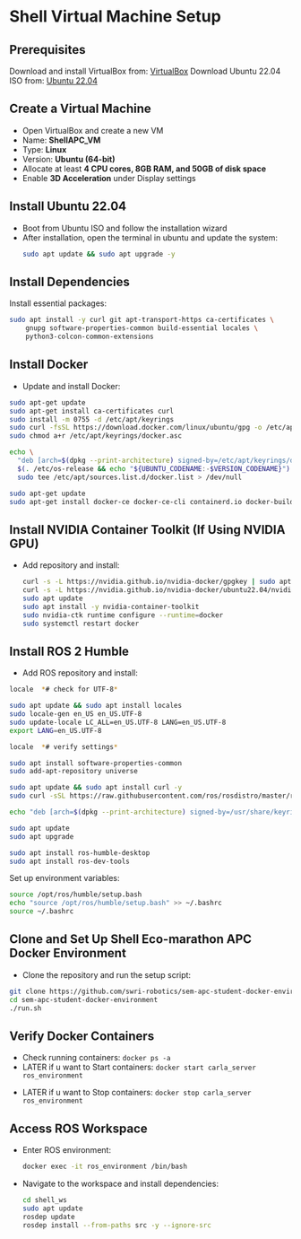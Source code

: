# Shell Virtual Machine Setup

## Prerequisites

Download and install VirtualBox from: [VirtualBox](https://www.virtualbox.org/)
Download Ubuntu 22.04 ISO from: [Ubuntu 22.04](https://ubuntu.com/download/desktop)

## Create a Virtual Machine

- Open VirtualBox and create a new VM
- Name: **ShellAPC_VM**
- Type: **Linux**
- Version: **Ubuntu (64-bit)**
- Allocate at least **4 CPU cores, 8GB RAM, and 50GB of disk space**
- Enable **3D Acceleration** under Display settings

## Install Ubuntu 22.04

- Boot from Ubuntu ISO and follow the installation wizard
- After installation, open the terminal in ubuntu and update the system:
  ```bash
  sudo apt update && sudo apt upgrade -y
  ```

## Install Dependencies

Install essential packages:
  ```bash
  sudo apt install -y curl git apt-transport-https ca-certificates \
      gnupg software-properties-common build-essential locales \
      python3-colcon-common-extensions
  ```

## Install Docker

- Update and install Docker:
``` bash
sudo apt-get update
sudo apt-get install ca-certificates curl
sudo install -m 0755 -d /etc/apt/keyrings
sudo curl -fsSL https://download.docker.com/linux/ubuntu/gpg -o /etc/apt/keyrings/docker.asc
sudo chmod a+r /etc/apt/keyrings/docker.asc

echo \
  "deb [arch=$(dpkg --print-architecture) signed-by=/etc/apt/keyrings/docker.asc] https://download.docker.com/linux/ubuntu \
  $(. /etc/os-release && echo "${UBUNTU_CODENAME:-$VERSION_CODENAME}") stable" | \
  sudo tee /etc/apt/sources.list.d/docker.list > /dev/null

sudo apt-get update
sudo apt-get install docker-ce docker-ce-cli containerd.io docker-buildx-plugin docker-compose-plugin
```

  ## Install NVIDIA Container Toolkit (If Using NVIDIA GPU)
- Add repository and install:
  ```bash
  curl -s -L https://nvidia.github.io/nvidia-docker/gpgkey | sudo apt-key add -
  curl -s -L https://nvidia.github.io/nvidia-docker/ubuntu22.04/nvidia-docker.list | sudo tee /etc/apt/sources.list.d/nvidia-docker.list
  sudo apt update
  sudo apt install -y nvidia-container-toolkit
  sudo nvidia-ctk runtime configure --runtime=docker
  sudo systemctl restart docker
  ```

## Install ROS 2 Humble

- Add ROS repository and install:
```bash
locale  *# check for UTF-8*

sudo apt update && sudo apt install locales
sudo locale-gen en_US en_US.UTF-8
sudo update-locale LC_ALL=en_US.UTF-8 LANG=en_US.UTF-8
export LANG=en_US.UTF-8

locale  *# verify settings*
```

```bash
sudo apt install software-properties-common
sudo add-apt-repository universe

sudo apt update && sudo apt install curl -y
sudo curl -sSL https://raw.githubusercontent.com/ros/rosdistro/master/ros.key -o /usr/share/keyrings/ros-archive-keyring.gpg

echo "deb [arch=$(dpkg --print-architecture) signed-by=/usr/share/keyrings/ros-archive-keyring.gpg] http://packages.ros.org/ros2/ubuntu $(. /etc/os-release && echo $UBUNTU_CODENAME) main" | sudo tee /etc/apt/sources.list.d/ros2.list > /dev/null
```


```bash
sudo apt update
sudo apt upgrade

sudo apt install ros-humble-desktop
sudo apt install ros-dev-tools
```

Set up environment variables:
  ```bash
  source /opt/ros/humble/setup.bash
  echo "source /opt/ros/humble/setup.bash" >> ~/.bashrc
  source ~/.bashrc
  ```

## Clone and Set Up Shell Eco-marathon APC Docker Environment

- Clone the repository and run the setup script:

```bash
git clone https://github.com/swri-robotics/sem-apc-student-docker-environment.git
cd sem-apc-student-docker-environment
./run.sh

```
## Verify Docker Containers

* Check running containers:
  `docker ps -a`
* LATER if u want to Start containers:
  `docker start carla_server ros_environment`
- LATER if u want to Stop containers:
  `docker stop carla_server ros_environment`

## Access ROS Workspace

- Enter ROS environment:
  ```bash
  docker exec -it ros_environment /bin/bash
  ```

- Navigate to the workspace and install dependencies:
  ```bash
  cd shell_ws
  sudo apt update
  rosdep update
  rosdep install --from-paths src -y --ignore-src
  ```

